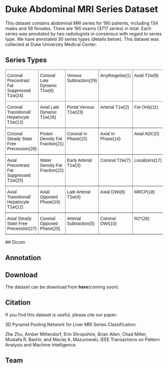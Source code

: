 # Duke Abdominal MRI Series Dataset
This dataset contains abdominal MRI series for 190 patients, including 134 males and 56 females. There are 190 exams (3717 series) in total. Each series was annotated by two radiologists in consensus with regard to series type. We have annotated 30 series types (details below). This dataset was collected at Duke University Medical Center. 

## Series Types
<style type="text/css">
.tg  {border-collapse:collapse;border-spacing:0;}
.tg td{border-color:black;border-style:solid;border-width:1px;font-family:Arial, sans-serif;font-size:14px;
  overflow:hidden;padding:10px 5px;word-break:normal;}
.tg th{border-color:black;border-style:solid;border-width:1px;font-family:Arial, sans-serif;font-size:14px;
  font-weight:normal;overflow:hidden;padding:10px 5px;word-break:normal;}
.tg .tg-0pky{border-color:inherit;text-align:left;vertical-align:top}
</style>
<table class="tg">
<thead>
  <tr>
    <th class="tg-0pky">Coronal Precontrast Fat Suppressed T1w(24)</th>
    <th class="tg-0pky">Coronal Late Dynamic T1w(6)</th>
    <th class="tg-0pky">Venous Subtraction(29)</th>
    <th class="tg-0pky">Anythingelse(1)</th>
    <th class="tg-0pky">Axial T2w(9)</th>
  </tr>
</thead>
<tbody>
  <tr>
    <td class="tg-0pky">Coronal Transitional/ Hepatocyte T1w(13)</td>
    <td class="tg-0pky">Axial Late Dynamic T1w(16)</td>
    <td class="tg-0pky">Portal Venous T1w(23)</td>
    <td class="tg-0pky">Arterial T1w(2)</td>
    <td class="tg-0pky">Fat Only(11)</td>
  </tr>
  <tr>
    <td class="tg-0pky">Coronal Steady State Free Precession(28)</td>
    <td class="tg-0pky">Proton Density Fat Fraction(21)</td>
    <td class="tg-0pky">Coronal In Phase(15)</td>
    <td class="tg-0pky">Axial In Phase(14)</td>
    <td class="tg-0pky">Axial ADC(0)</td>
  </tr>
  <tr>
    <td class="tg-0pky">Axial Precontrast Fat Suppressed T1w(25)</td>
    <td class="tg-0pky">Water Density Fat Fraction(22)</td>
    <td class="tg-0pky">Early Arterial T1w(3)</td>
    <td class="tg-0pky">Coronal T2w(7)</td>
    <td class="tg-0pky">Localizers(17)</td>
  </tr>
  <tr>
    <td class="tg-0pky">Axial Transitional/ Hepatocyte T1w(12)</td>
    <td class="tg-0pky">Axial Opposed Phase(19)</td>
    <td class="tg-0pky">Late Arterial T1w(4)</td>
    <td class="tg-0pky">Axial DWI(8)</td>
    <td class="tg-0pky">MRCP(18)</td>
  </tr>
  <tr>
    <td class="tg-0pky">Axial Steady State Free Precession(27)</td>
    <td class="tg-0pky">Coronal Opposed Phase(20)</td>
    <td class="tg-0pky">Arterial Subtraction(5)</td>
    <td class="tg-0pky">Coronal DWI(10)</td>
    <td class="tg-0pky">R2*(26)</td>
  </tr>
</tbody>
</table>
## Dicom

## Annotation

## Download
The dataset can be download from **here**(coming soon).

## Citation
If you find this dataset is useful, please cite our paper:

3D Pyramid Pooling Network for Liver MRI Series Classification.

Zhe Zhu, Amber Mittendorf, Erin Shropshire, Brian Allen, Chad Miller, Mustafa R. Bashir, and Maciej A. Mazurowski, 
IEEE Transactions on Pattern Analysis and Machine Intelligence.

## Team
